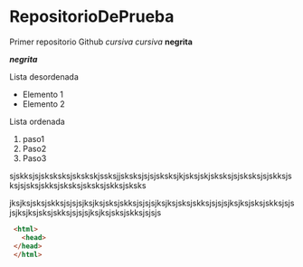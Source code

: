 # RepositorioDePrueba
Primer repositorio Github
*cursiva*  _cursiva_
**negrita**

_**negrita**_


Lista desordenada
+ Elemento 1
+ Elemento 2

Lista ordenada
1. paso1
2. Paso2
3. Paso3




sjskksjsjsksksksjskskskjssksjjsksksjsjsjsksksjkjsksjskjsksksjsjsksksjsjskksjsksjsjsksjskksjsksksjsksksjskksjsksks

jksjksjsksjskksjsjsjsjksjksjsksjskksjsjsjsjksjksjsksjskksjsjsjsjksjksjsksjskksjsjsjsjksjksjsksjskksjsjsjsjksjksjsksjskksjsjsjs

```html
 <html>
   <head>
 </head> 
 </html>    
  ```   
    
